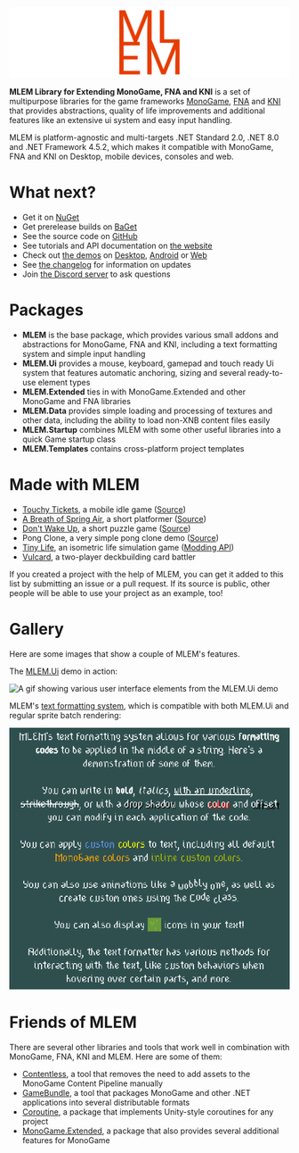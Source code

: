 ![The MLEM logo](https://raw.githubusercontent.com/Ellpeck/MLEM/main/Media/Banner.png)

**MLEM Library for Extending MonoGame, FNA and KNI** is a set of multipurpose libraries for the game frameworks [MonoGame](https://www.monogame.net/), [FNA](https://fna-xna.github.io/) and [KNI](https://github.com/kniEngine/kni) that provides abstractions, quality of life improvements and additional features like an extensive ui system and easy input handling.

MLEM is platform-agnostic and multi-targets .NET Standard 2.0, .NET 8.0 and .NET Framework 4.5.2, which makes it compatible with MonoGame, FNA and KNI on Desktop, mobile devices, consoles and web.

# What next?
- Get it on [NuGet](https://www.nuget.org/packages?q=ellpeck+mlem)
- Get prerelease builds on [BaGet](https://nuget.ellpeck.de/?q=mlem)
- See the source code on [GitHub](https://github.com/Ellpeck/MLEM)
- See tutorials and API documentation on [the website](https://mlem.ellpeck.de/)
- Check out [the demos](https://github.com/Ellpeck/MLEM/tree/main/Demos) on [Desktop](https://github.com/Ellpeck/MLEM/tree/main/Demos.DesktopGL), [Android](https://github.com/Ellpeck/MLEM/tree/main/Demos.Android) or [Web](https://mlem.ellpeck.de/demo)
- See [the changelog](https://mlem.ellpeck.de/CHANGELOG.html) for information on updates
- Join [the Discord server](https://link.ellpeck.de/discordweb) to ask questions

# Packages
- **MLEM** is the base package, which provides various small addons and abstractions for MonoGame, FNA and KNI, including a text formatting system and simple input handling
- **MLEM.Ui** provides a mouse, keyboard, gamepad and touch ready Ui system that features automatic anchoring, sizing and several ready-to-use element types
- **MLEM.Extended** ties in with MonoGame.Extended and other MonoGame and FNA libraries
- **MLEM.Data** provides simple loading and processing of textures and other data, including the ability to load non-XNB content files easily
- **MLEM.Startup** combines MLEM with some other useful libraries into a quick Game startup class
- **MLEM.Templates** contains cross-platform project templates

# Made with MLEM
- [Touchy Tickets](https://ell.lt/touchytickets), a mobile idle game ([Source](https://git.ellpeck.de/Ellpeck/TouchyTickets))
- [A Breath of Spring Air](https://ellpeck.itch.io/a-breath-of-spring-air), a short platformer ([Source](https://git.ellpeck.de/Ellpeck/GreatSpringGameJam))
- [Don't Wake Up](https://ellpeck.itch.io/dont-wake-up), a short puzzle game ([Source](https://github.com/Ellpeck/DontLetGo))
- Pong Clone, a very simple pong clone demo ([Source](https://github.com/luanfagu/pong))
- [Tiny Life](https://tinylifegame.com), an isometric life simulation game ([Modding API](https://github.com/Ellpeck/TinyLifeExampleMod))
- [Vulcard](https://store.steampowered.com/app/3764530/Vulcard/), a two-player deckbuilding card battler

If you created a project with the help of MLEM, you can get it added to this list by submitting an issue or a pull request. If its source is public, other people will be able to use your project as an example, too!

# Gallery
Here are some images that show a couple of MLEM's features.

The [MLEM.Ui](https://mlem.ellpeck.de/articles/ui) demo in action:

![A gif showing various user interface elements from the MLEM.Ui demo](https://raw.githubusercontent.com/Ellpeck/MLEM/main/Media/Ui.gif)

MLEM's [text formatting system](https://mlem.ellpeck.de/articles/text_formatting), which is compatible with both MLEM.Ui and regular sprite batch rendering:

![An image showing text with various colors and other formatting](https://raw.githubusercontent.com/Ellpeck/MLEM/main/Media/Formatting.png)

# Friends of MLEM
There are several other libraries and tools that work well in combination with MonoGame, FNA, KNI and MLEM. Here are some of them:
- [Contentless](https://github.com/Ellpeck/Contentless), a tool that removes the need to add assets to the MonoGame Content Pipeline manually
- [GameBundle](https://github.com/Ellpeck/GameBundle), a tool that packages MonoGame and other .NET applications into several distributable formats
- [Coroutine](https://github.com/Ellpeck/Coroutine), a package that implements Unity-style coroutines for any project
- [MonoGame.Extended](https://github.com/craftworkgames/MonoGame.Extended), a package that also provides several additional features for MonoGame
